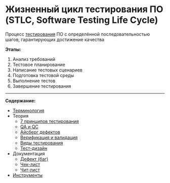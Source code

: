 # Жизненный цикл тестирования ПО (STLC, Software Testing Life Cycle)
Процесс [тестирования](/Testing/Theory/Terminology.md#%D1%82%D0%B5%D1%81%D1%82%D0%B8%D1%80%D0%BE%D0%B2%D0%B0%D0%BD%D0%B8%D0%B5) ПО с определённой последовательностью шагов, гарантирующих достижение качества

**Этапы:**
1.	Анализ требований
2.	Тестовое планирование
3.	Написание тестовых сценариев
4.	Подготовка тестовой среды
5.	Выполнение тестов
6.	Завершение тестирования

---

**Содержание:**
* [Терминология](/Testing/Theory/Terminology.md)
* Теория
  * [7 принципов тестирования](/Testing/Theory/7%20Principles%20Of%20Testing.md)
  * [QA и QC](/Testing/Theory/QA%20%26%20QC.md)
  * [Айсберг дефектов](/Testing/Theory/Iceberg%20Of%20Defects.md)
  * [Верификация и валидация](/Testing/Theory/Verification%20&%20Validation.md)
  * [Виды тестирования](/Testing/Theory/Types%20Of%20Testing.md)
  * [Тест-дизайн](/Testing/Theory/Test%20Design.md)
* Документация
  * [Дефект (баг)](/Testing/Documentation/Defect.md)
  * [Чек-лист](/Testing/Documentation/Check-List.md)
  * [Чит-лист](/Testing/Documentation/Cheat-List/Cheat-List.md)
* [Инструменты](/Tools/Table%20Of%20Contents.md)